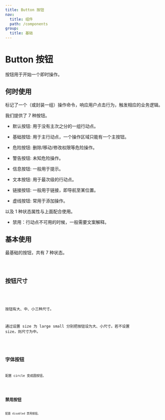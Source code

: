```yaml
---
title: Button 按钮
nav:
  title: 组件
  path: /components
group:
  title: 基础
---
```


# Button 按钮

按钮用于开始一个即时操作。

## 何时使用

标记了一个（或封装一组）操作命令，响应用户点击行为，触发相应的业务逻辑。

我们提供了 7 种按钮。

- 默认按钮: 用于没有主次之分的一组行动点。

- 基础按钮: 用于主行动点，一个操作区域只能有一个主按钮。

- 危险按钮: 删除/移动/修改权限等危险操作。

- 警告按钮: 未知危险操作。

- 信息按钮: 一般用于提示。

- 文本按钮: 用于最次级的行动点。

- 链接按钮: 一般用于链接，即导航至某位置。

- 虚线按钮: 常用于添加操作。

以及 1 种状态属性与上面配合使用。

- 禁用：行动点不可用的时候，一般需要文案解释。

## 基本使用

最基础的按钮，共有 7 种状态。

<code src="./demos/index1.tsx" />

## 按钮尺寸

<!-- 自定义宽高配置不同尺寸按钮。 -->

按钮有大、中、小三种尺寸。

通过设置 size 为 large small 分别把按钮设为大、小尺寸。若不设置 size，则尺寸为中。

<code src="./demos/index2.tsx" />

## 字体按钮

配置 circle 变成圆按钮。

<code src="./demos/index3.tsx" />

## 禁用按钮

配置 disabled 禁用按钮。

<code src="./demos/index4.tsx" />

<API exports='["API"]'></API>
